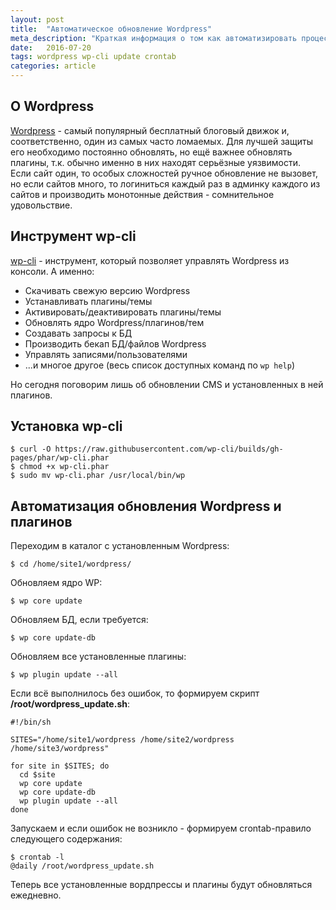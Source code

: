 ```yaml
---
layout: post
title:  "Автоматическое обновление Wordpress"
meta_description: "Краткая информация о том как автоматизировать процесс обновления Wordpress с помощью инструмента wp-cli"
date:   2016-07-20
tags: wordpress wp-cli update crontab
categories: article
---
```


## О Wordpress

[Wordpress](https://wordpress.org/) - самый популярный бесплатный блоговый движок и, соответственно, один из самых часто ломаемых. Для лучшей защиты его необходимо постоянно обновлять, но ещё важнее обновлять плагины, т.к. обычно именно в них находят серьёзные уязвимости.<br>
Если сайт один, то особых сложностей ручное обновление не вызовет, но если сайтов много, то логиниться каждый раз в админку каждого из сайтов и производить монотонные действия - сомнительное удовольствие.

## Инструмент wp-cli

[wp-cli](http://wp-cli.org/) - инструмент, который позволяет управлять Wordpress из консоли.
А именно:

* Скачивать свежую версию Wordpress
* Устанавливать плагины/темы
* Активировать/деактивировать плагины/темы
* Обновлять ядро Wordpress/плагинов/тем
* Создавать запросы к БД
* Производить бекап БД/файлов Wordpress
* Управлять записями/пользователями
* ...и многое другое (весь список доступных команд по `wp help`)

Но сегодня поговорим лишь об обновлении CMS и установленных в ней плагинов.

## Установка wp-cli

```
$ curl -O https://raw.githubusercontent.com/wp-cli/builds/gh-pages/phar/wp-cli.phar
$ chmod +x wp-cli.phar
$ sudo mv wp-cli.phar /usr/local/bin/wp
```

## Автоматизация обновления Wordpress и плагинов

Переходим в каталог с установленным Wordpress:

`$ cd /home/site1/wordpress/`

Обновляем ядро WP:

`$ wp core update`

Обновляем БД, если требуется:

`$ wp core update-db`

Обновляем все установленные плагины:

`$ wp plugin update --all`

Если всё выполнилось без ошибок, то формируем скрипт **/root/wordpress_update.sh**:

```
#!/bin/sh

SITES="/home/site1/wordpress /home/site2/wordpress /home/site3/wordpress"

for site in $SITES; do
  cd $site
  wp core update
  wp core update-db
  wp plugin update --all
done
```

Запускаем и если ошибок не возникло - формируем crontab-правило следующего содержания:

```
$ crontab -l
@daily /root/wordpress_update.sh
```

Теперь все установленные вордпрессы и плагины будут обновляться ежедневно.
